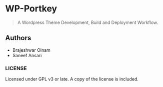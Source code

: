 # WP-Portkey

> A Wordpress Theme Development, Build and Deployment Workflow.

## Authors

* Brajeshwar Oinam
* Saneef Ansari

### LICENSE

Licensed under GPL v3 or late. A copy of the license is included.